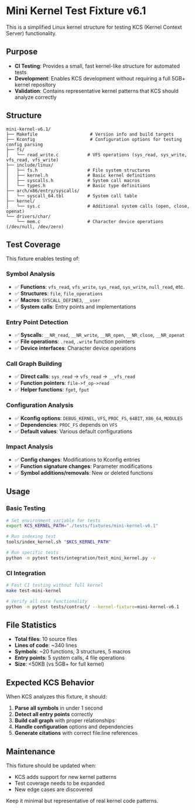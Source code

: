 # Mini Kernel Test Fixture v6.1

This is a simplified Linux kernel structure for testing KCS (Kernel Context Server) functionality.

## Purpose

- **CI Testing**: Provides a small, fast kernel-like structure for automated tests
- **Development**: Enables KCS development without requiring a full 5GB+ kernel repository
- **Validation**: Contains representative kernel patterns that KCS should analyze correctly

## Structure

```
mini-kernel-v6.1/
├── Makefile                    # Version info and build targets
├── Kconfig                     # Configuration options for testing config parsing
├── fs/
│   └── read_write.c           # VFS operations (sys_read, sys_write, vfs_read, vfs_write)
├── include/linux/
│   ├── fs.h                   # File system structures
│   ├── kernel.h               # Basic kernel definitions
│   ├── syscalls.h             # System call macros
│   └── types.h                # Basic type definitions
├── arch/x86/entry/syscalls/
│   └── syscall_64.tbl         # System call table
├── kernel/
│   └── sys.c                  # Additional system calls (open, close, openat)
└── drivers/char/
    └── mem.c                  # Character device operations (/dev/null, /dev/zero)
```

## Test Coverage

This fixture enables testing of:

### Symbol Analysis

- ✅ **Functions**: `vfs_read`, `vfs_write`, `sys_read`, `sys_write`, `null_read`, etc.
- ✅ **Structures**: `file`, `file_operations`
- ✅ **Macros**: `SYSCALL_DEFINE3`, `__user`
- ✅ **System calls**: Entry points and implementations

### Entry Point Detection

- ✅ **Syscalls**: `__NR_read`, `__NR_write`, `__NR_open`, `__NR_close`, `__NR_openat`
- ✅ **File operations**: `.read`, `.write` function pointers
- ✅ **Device interfaces**: Character device operations

### Call Graph Building

- ✅ **Direct calls**: `sys_read` → `vfs_read` → `__vfs_read`
- ✅ **Function pointers**: `file->f_op->read`
- ✅ **Helper functions**: `fget`, `fput`

### Configuration Analysis

- ✅ **Kconfig options**: `DEBUG_KERNEL`, `VFS`, `PROC_FS`, `64BIT`, `X86_64`, `MODULES`
- ✅ **Dependencies**: `PROC_FS` depends on `VFS`
- ✅ **Default values**: Various default configurations

### Impact Analysis

- ✅ **Config changes**: Modifications to Kconfig entries
- ✅ **Function signature changes**: Parameter modifications
- ✅ **Symbol additions/removals**: New or deleted functions

## Usage

### Basic Testing

```bash
# Set environment variable for tests
export KCS_KERNEL_PATH="./tests/fixtures/mini-kernel-v6.1"

# Run indexing test
tools/index_kernel.sh "$KCS_KERNEL_PATH"

# Run specific tests
python -m pytest tests/integration/test_mini_kernel.py -v
```

### CI Integration

```bash
# Fast CI testing without full kernel
make test-mini-kernel

# Verify all core functionality
python -m pytest tests/contract/ --kernel-fixture=mini-kernel-v6.1
```

## File Statistics

- **Total files**: 10 source files
- **Lines of code**: ~340 lines
- **Symbols**: ~20 functions, 3 structures, 5 macros
- **Entry points**: 5 system calls, 4 file operations
- **Size**: <50KB (vs 5GB+ for full kernel)

## Expected KCS Behavior

When KCS analyzes this fixture, it should:

1. **Parse all symbols** in under 1 second
2. **Detect all entry points** correctly
3. **Build call graph** with proper relationships
4. **Handle configuration** options and dependencies
5. **Generate citations** with correct file:line references

## Maintenance

This fixture should be updated when:

- KCS adds support for new kernel patterns
- Test coverage needs to be expanded
- New edge cases are discovered

Keep it minimal but representative of real kernel code patterns.
